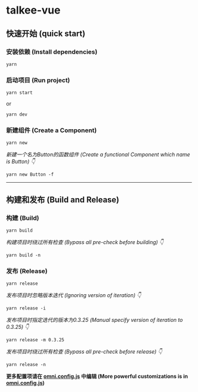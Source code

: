 # talkee-vue

## 快速开始 (quick start)
### 安装依赖 (Install dependencies)
```shell
yarn
```

### 启动项目 (Run project)

```shell
yarn start
```
or
```shell
yarn dev
```

### 新建组件 (Create a Component)
```shell
yarn new
```

*新建一个名为Button的函数组件 (Create a functional Component which name is Button) 👇*
```shell
yarn new Button -f
```

---

## 构建和发布 (Build and Release)
### 构建 (Build)
```shell
yarn build
```

*构建项目时绕过所有检查 (Bypass all pre-check before building) 👇*
```shell
yarn build -n
```

### 发布 (Release)
```shell
yarn release
```

*发布项目时忽略版本迭代 (Ignoring version of iteration) 👇*
```shell
yarn release -i
```

*发布项目时指定迭代的版本为0.3.25 (Manual specify version of iteration to 0.3.25) 👇*
```shell
yarn release -m 0.3.25
```

*发布项目时绕过所有检查 (Bypass all pre-check before release) 👇*
```shell
yarn release -n
```

**更多配置项请在 [omni.config.js](https://github.com/omni-door/cli/blob/master/docs/OMNI.zh-CN.md) 中编辑 (More powerful customizations is in [omni.config.js](https://github.com/omni-door/cli/blob/master/docs/OMNI.md))**
